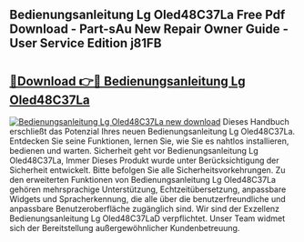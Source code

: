 ## Bedienungsanleitung Lg Oled48C37La Free Pdf Download - Part-sAu New Repair Owner Guide - User Service Edition j81FB

# <h2><a href="http://df1akn.blite.top/?on=Bedienungsanleitung+Lg+Oled48C37La">🔗Download 👉🔴 Bedienungsanleitung Lg Oled48C37La</a></h2>

[![Bedienungsanleitung Lg Oled48C37La new download](https://i.imgur.com/lujVjoI.png)](http://df1akn.blite.top/?on=Bedienungsanleitung+Lg+Oled48C37La)
Dieses Handbuch erschließt das Potenzial Ihres neuen Bedienungsanleitung Lg Oled48C37La. Entdecken Sie seine Funktionen, lernen Sie, wie Sie es nahtlos installieren, bedienen und warten. Sicherheit geht vor Bedienungsanleitung Lg Oled48C37La, Immer Dieses Produkt wurde unter Berücksichtigung der Sicherheit entwickelt. Bitte befolgen Sie alle Sicherheitsvorkehrungen. Zu den erweiterten Funktionen von Bedienungsanleitung Lg Oled48C37La gehören mehrsprachige Unterstützung, Echtzeitübersetzung, anpassbare Widgets und Spracherkennung, die alle über die benutzerfreundliche und anpassbare Benutzeroberfläche zugänglich sind. Wir sind der Exzellenz Bedienungsanleitung Lg Oled48C37LaD verpflichtet. Unser Team widmet sich der Bereitstellung außergewöhnlicher Kundenbetreuung.
